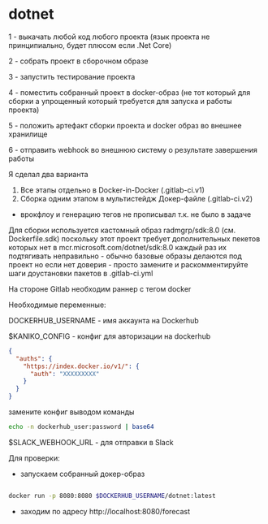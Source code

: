 # dotnet

1 - выкачать любой код любого проекта (язык проекта не принципиально, будет плюсом если .Net Core)

2 - собрать проект в сборочном образе

3 - запустить тестирование проекта

4 - поместить собранный проект в docker-образ (не тот который для сборки а упрощенный который требуется для запуска и работы проекта)

5 - положить артефакт сборки проекта и docker образ во внешнее хранилище

6 - отправить webhook во внешнюю систему о результате завершения работы

Я сделал два варианта
1) Все этапы отдельно в Docker-in-Docker (.gitlab-ci.v1) 
2) Сборка одним этапом в мультистейдж Докер-файле (.gitlab-ci.v2)

* врокфлоу и генерацию тегов не прописывал т.к. не было в задаче

Для сборки используется кастомный образ radmgrp/sdk:8.0 (см. Dockerfile.sdk) поскольку этот проект требует дополнительных пекетов которых нет в mcr.microsoft.com/dotnet/sdk:8.0
каждый раз их подтягивать неправильно  - обычно базовые образы делаются под проект
но если нет доверия - просто замените и раскомментируйте шаги доустановки пакетов в .gitlab-ci.yml

На стороне Gitlab необходим раннер с тегом docker 


Необходимые переменные:

DOCKERHUB_USERNAME - имя аккаунта на Dockerhub


$KANIKO_CONFIG  - конфиг для авторизации на dockerhub

```json
{
  "auths": {
    "https://index.docker.io/v1/": {
      "auth": "XXXXXXXXX"
    }
  }
}
```

замените конфиг выводом команды 

```bash
echo -n dockerhub_user:password | base64
```


$SLACK_WEBHOOK_URL  - для отправки в Slack


Для проверки:
- запускаем собранный докер-образ

``` bash

docker run -p 8080:8080 $DOCKERHUB_USERNAME/dotnet:latest

```

- заходим по адресу http://localhost:8080/forecast
